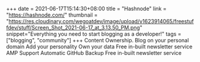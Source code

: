 +++
date = 2021-06-17T15:14:30+08:00
title = "Hashnode"
link = "https://hashnode.com/"
thumbnail = "https://res.cloudinary.com/wegoatdev/image/upload/v1623914065/freestuffdev/stuff/Screen_Shot_2021-06-17_at_3.13.50_PM.png"
snippet="Everything you need to start blogging as a developer!"
tags = ["blogging", "community"]
+++
Content Ownership.
Blog on your personal domain
Add your personality
Own your data
Free in-built newsletter service
AMP Support
Automatic GitHub Backup
Free in-built newsletter service
